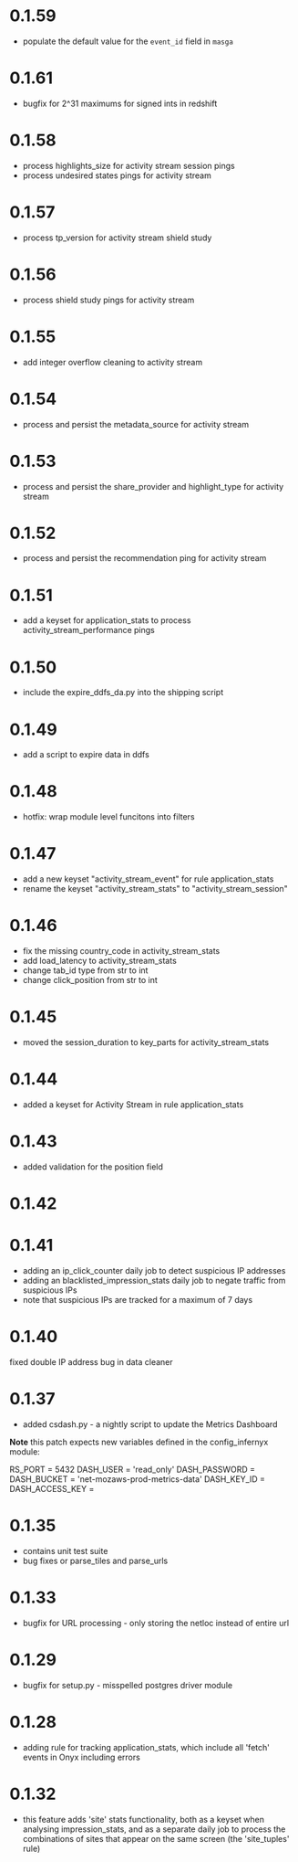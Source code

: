 0.1.59
======
* populate the default value for the `event_id` field in `masga`

0.1.61
======
* bugfix for 2^31 maximums for signed ints in redshift

0.1.58
======
* process highlights_size for activity stream session pings
* process undesired states pings for activity stream

0.1.57
======
* process tp_version for activity stream shield study

0.1.56
======
* process shield study pings for activity stream

0.1.55
======
* add integer overflow cleaning to activity stream 

0.1.54
======
* process and persist the metadata_source for activity stream

0.1.53
======
* process and persist the share_provider and highlight_type for activity stream

0.1.52
======
* process and persist the recommendation ping for activity stream

0.1.51
======
* add a keyset for application_stats to process activity_stream_performance pings

0.1.50
======
* include the expire_ddfs_da.py into the shipping script

0.1.49
======
* add a script to expire data in ddfs

0.1.48
======
* hotfix: wrap module level funcitons into filters

0.1.47
======
* add a new keyset "activity_stream_event" for rule application_stats
* rename the keyset "activity_stream_stats" to "activity_stream_session"

0.1.46
======
* fix the missing country_code in activity_stream_stats
* add load_latency to activity_stream_stats
* change tab_id type from str to int
* change click_position from str to int

0.1.45
======
* moved the session_duration to key_parts for activity_stream_stats

0.1.44
======
* added a keyset for Activity Stream in rule application_stats

0.1.43
======
* added validation for the position field

0.1.42
======

0.1.41
======

* adding an ip_click_counter daily job to detect suspicious IP addresses
* adding an blacklisted_impression_stats daily job to negate traffic from suspicious IPs
* note that suspicious IPs are tracked for a maximum of 7 days

0.1.40
======

fixed double IP address bug in data cleaner

0.1.37
======

- added csdash.py - a nightly script to update the Metrics Dashboard

**Note**
this patch expects new variables defined in the config_infernyx module:

RS_PORT = 5432
DASH_USER = 'read_only'
DASH_PASSWORD = <password for redshift user>
DASH_BUCKET = 'net-mozaws-prod-metrics-data'
DASH_KEY_ID = <access key for dashboard s3 bucket>
DASH_ACCESS_KEY = <secret key for s3 bucket>


0.1.35
======

- contains unit test suite
- bug fixes or parse_tiles and parse_urls

0.1.33
======

- bugfix for URL processing - only storing the netloc instead of entire url

0.1.29
======

- bugfix for setup.py - misspelled postgres driver module

0.1.28
======

- adding rule for tracking application_stats, which include all 'fetch' events in Onyx including errors

0.1.32
======

- this feature adds 'site' stats functionality, both as a keyset when analysing impression_stats, and as a separate 
 daily job to process the combinations of sites that appear on the same screen (the 'site_tuples' rule)
